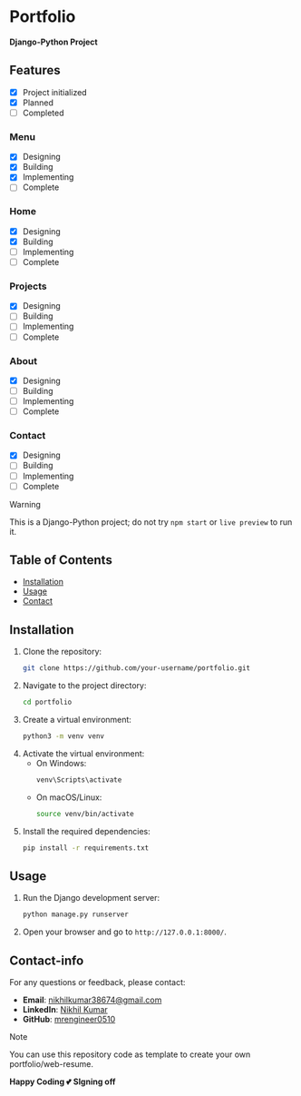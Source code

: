 # Portfolio

**Django-Python Project**

## Features

- [x] Project initialized
- [x] Planned
- [ ] Completed

### Menu

- [x] Designing
- [x] Building
- [x] Implementing
- [ ] Complete

### Home

- [x] Designing
- [x] Building
- [ ] Implementing
- [ ] Complete

### Projects

- [x] Designing
- [ ] Building
- [ ] Implementing
- [ ] Complete

### About

- [x] Designing
- [ ] Building
- [ ] Implementing
- [ ] Complete

### Contact

- [x] Designing
- [ ] Building
- [ ] Implementing
- [ ] Complete

>[!warning]
> This is a Django-Python project; do not try `npm start` or `live preview` to run it.



## Table of Contents

- [Installation](#installation)
- [Usage](#usage)
- [Contact](#contact-info)

## Installation

1. Clone the repository:
    ```sh
    git clone https://github.com/your-username/portfolio.git
    ```
2. Navigate to the project directory:
    ```sh
    cd portfolio
    ```
3. Create a virtual environment:
    ```sh
    python3 -m venv venv
    ```
4. Activate the virtual environment:
    - On Windows:
        ```sh
        venv\Scripts\activate
        ```
    - On macOS/Linux:
        ```sh
        source venv/bin/activate
        ```
5. Install the required dependencies:
    ```sh
    pip install -r requirements.txt
    ```

## Usage

1. Run the Django development server:
    ```sh
    python manage.py runserver
    ```
2. Open your browser and go to `http://127.0.0.1:8000/`.


## Contact-info

For any questions or feedback, please contact:

- **Email**: [nikhilkumar38674@gmail.com](mailto:nikhilkumar38674@gmail.com)
- **LinkedIn**: [Nikhil Kumar](https://www.linkedin.com/in/nikhil-kumar-2b9842202)
- **GitHub**: [mrengineer0510](https://github.com/mrengineer0510)

>[!note]
>You can use this repository code as template to create your own portfolio/web-resume.

**Happy Coding 💕**
**SIgning off**
